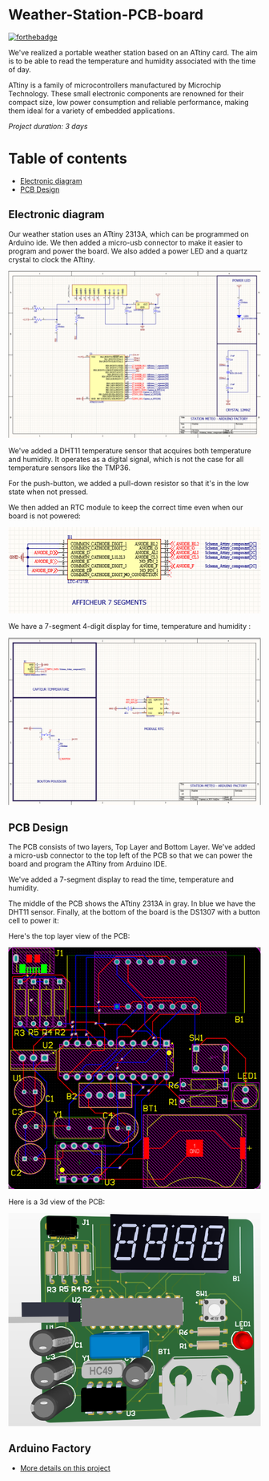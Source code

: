 # Weather-Station-PCB-board

[![forthebadge](https://forthebadge.com/images/badges/built-with-love.svg)](https://forthebadge.com)

We've realized a portable weather station based on an ATtiny card. The aim is to be able to read the temperature and humidity associated with the time of day.

ATtiny is a family of microcontrollers manufactured by Microchip Technology. These small electronic components are renowned for their compact size, low power consumption and reliable performance, making them ideal for a variety of embedded applications.

*Project duration: 3 days*


# Table of contents
- [Electronic diagram](#electronic-diagram)
- [PCB Design](#pcb-design)
  

## Electronic diagram

Our weather station uses an ATtiny 2313A, which can be programmed on Arduino ide. We then added a micro-usb connector to make it easier to program and power the board. We also added a power LED and a quartz crystal to clock the ATtiny. 

![alt text 1](picture/at1.png) 

We've added a DHT11 temperature sensor that acquires both temperature and humidity. It operates as a digital signal, which is not the case for all temperature sensors like the TMP36.

For the push-button, we added a pull-down resistor so that it's in the low state when not pressed. 

We then added an RTC module to keep the correct time even when our board is not powered:

![alt text 1](picture/at2.png) 

We have a 7-segment 4-digit display for time, temperature and humidity : 

![alt text 1](picture/att3.png) 

## PCB Design

The PCB consists of two layers, Top Layer and Bottom Layer. We've added a micro-usb connector to the top left of the PCB so that we can power the board and program the ATtiny from Arduino IDE.

We've added a 7-segment display to read the time, temperature and humidity.

The middle of the PCB shows the ATtiny 2313A in gray. In blue we have the DHT11 sensor. Finally, at the bottom of the board is the DS1307 with a button cell to power it:

Here's the top layer view of the PCB:

![alt text 1](picture/at_pcb.png) 



Here is a 3d view of the PCB:

![alt text 1](picture/pcb_2.png) 


## Arduino Factory

 * [More details on this project](https://arduinofactory.fr/carte-pcb-pic16f/)
  






